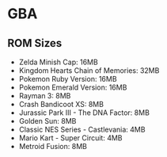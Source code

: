 # GBA

## ROM Sizes

- Zelda Minish Cap: 16MB
- Kingdom Hearts Chain of Memories: 32MB
- Pokemon Ruby Version: 16MB
- Pokemon Emerald Version: 16MB
- Rayman 3: 8MB
- Crash Bandicoot XS: 8MB
- Jurassic Park III - The DNA Factor: 8MB
- Golden Sun: 8MB
- Classic NES Series - Castlevania: 4MB
- Mario Kart - Super Circuit: 4MB
- Metroid Fusion: 8MB

